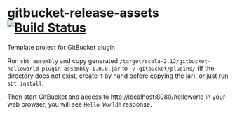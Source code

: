 gitbucket-release-assets [![Build Status](https://travis-ci.org/skullwritter/gitbucket-release-assets.svg?branch=master)](https://travis-ci.org/skullwritter/gitbucket-release-assets)
========
Template project for GitBucket plugin

Run `sbt assembly` and copy generated `/target/scala-2.12/gitbucket-helloworld-plugin-assembly-1.0.0.jar` to `~/.gitbucket/plugins/` (If the directory does not exist, create it by hand before copying the jar), or just run `sbt install`.

Then start GitBucket and access to http://localhost:8080/helloworld in your web browser, you will see `Hello World!` response.
